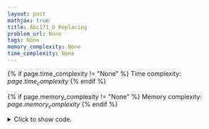 ```yaml
---
layout: post
mathjax: true
title: Abc171_D Replacing
problem_url: None
tags: None
memory_complexity: None
time_complexity: None
---
```




{% if page.time_complexity != "None" %}
Time complexity: ${{ page.time_complexity }}$
{% endif %}

{% if page.memory_complexity != "None" %}
Memory complexity: ${{ page.memory_complexity }}$
{% endif %}

<details>
<summary>
<p style="display:inline">Click to show code.</p>
</summary>
```cpp
{% raw %}
using namespace std;
using ll = long long;
int const AMAX = 1e5 + 11;
ll freq[AMAX], sum;
void update(ll b, ll c)
{
    sum -= b * freq[b];
    sum += freq[b] * c;
    freq[c] += freq[b];
    freq[b] = 0;
}
inline ll query(void) { return sum; }
int main(void)
{
    int n, q, ai, b, c;
    cin >> n;
    sum = 0;
    for (int i = 0; i < n; ++i)
    {
        cin >> ai;
        freq[ai]++;
        sum += ai;
    }
    cin >> q;
    while (q--)
    {
        cin >> b >> c;
        update(b, c);
        cout << query() << endl;
    }
    return 0;
}

{% endraw %}
```
</details>

